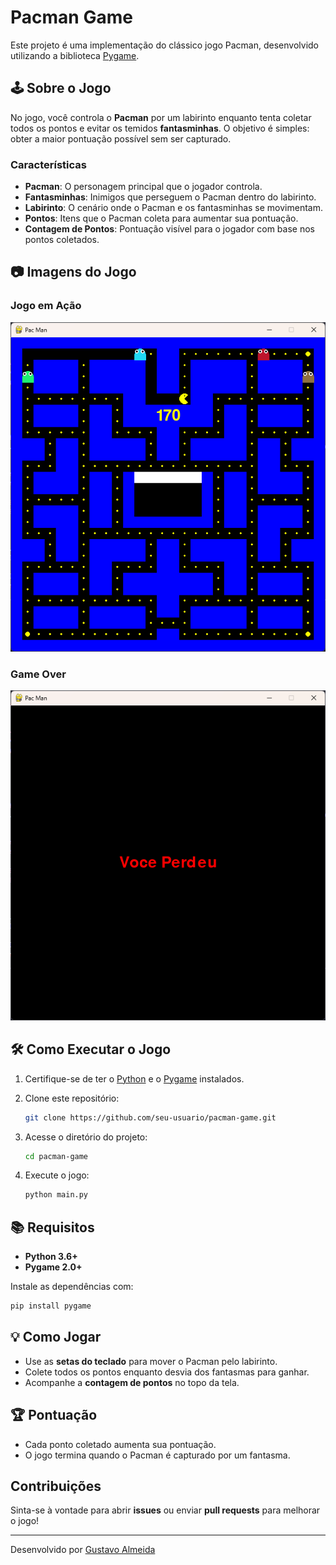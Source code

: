 # Pacman Game

Este projeto é uma implementação do clássico jogo Pacman, desenvolvido utilizando a biblioteca [Pygame](https://www.pygame.org/).

## 🕹️ Sobre o Jogo

No jogo, você controla o **Pacman** por um labirinto enquanto tenta coletar todos os pontos e evitar os temidos **fantasminhas**. O objetivo é simples: obter a maior pontuação possível sem ser capturado.

### Características
- **Pacman**: O personagem principal que o jogador controla.
- **Fantasminhas**: Inimigos que perseguem o Pacman dentro do labirinto.
- **Labirinto**: O cenário onde o Pacman e os fantasminhas se movimentam.
- **Pontos**: Itens que o Pacman coleta para aumentar sua pontuação.
- **Contagem de Pontos**: Pontuação visível para o jogador com base nos pontos coletados.

## 📷 Imagens do Jogo

### Jogo em Ação
![Jogo em Ação](readme/imagem1.png)

### Game Over
![Game Over](readme/imagem2.png)

## 🛠️ Como Executar o Jogo

1. Certifique-se de ter o [Python](https://www.python.org/downloads/) e o [Pygame](https://www.pygame.org/wiki/GettingStarted) instalados.
2. Clone este repositório:

   ```bash
   git clone https://github.com/seu-usuario/pacman-game.git
   ```

3. Acesse o diretório do projeto:

   ```bash
   cd pacman-game
   ```

4. Execute o jogo:

   ```bash
   python main.py
   ```

## 📚 Requisitos

- **Python 3.6+**
- **Pygame 2.0+**

Instale as dependências com:

```bash
pip install pygame
```

## 💡 Como Jogar

- Use as **setas do teclado** para mover o Pacman pelo labirinto.
- Colete todos os pontos enquanto desvia dos fantasmas para ganhar.
- Acompanhe a **contagem de pontos** no topo da tela.

## 🏆 Pontuação

- Cada ponto coletado aumenta sua pontuação.
- O jogo termina quando o Pacman é capturado por um fantasma.

## Contribuições

Sinta-se à vontade para abrir **issues** ou enviar **pull requests** para melhorar o jogo!

---

Desenvolvido por [Gustavo Almeida](https://github.com/gustakakkoii)
